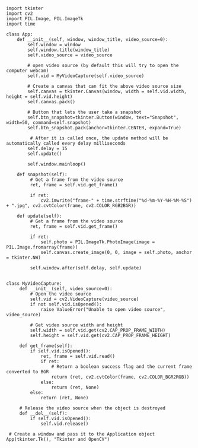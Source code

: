

<pre><code>
import tkinter
import cv2
import PIL.Image, PIL.ImageTk
import time

class App:
    def __init__(self, window, window_title, video_source=0):
        self.window = window
        self.window.title(window_title)
        self.video_source = video_source

        # open video source (by default this will try to open the computer webcam)
        self.vid = MyVideoCapture(self.video_source)

        # Create a canvas that can fit the above video source size
        self.canvas = tkinter.Canvas(window, width = self.vid.width, height = self.vid.height)
        self.canvas.pack()

        # Button that lets the user take a snapshot
        self.btn_snapshot=tkinter.Button(window, text="Snapshot", width=50, command=self.snapshot)
        self.btn_snapshot.pack(anchor=tkinter.CENTER, expand=True)

         # After it is called once, the update method will be automatically called every delay milliseconds
        self.delay = 15
        self.update()

        self.window.mainloop()

    def snapshot(self):
         # Get a frame from the video source
         ret, frame = self.vid.get_frame()

         if ret:
             cv2.imwrite("frame-" + time.strftime("%d-%m-%Y-%H-%M-%S") + ".jpg", cv2.cvtColor(frame, cv2.COLOR_RGB2BGR))

    def update(self):
         # Get a frame from the video source
         ret, frame = self.vid.get_frame()

         if ret:
             self.photo = PIL.ImageTk.PhotoImage(image = PIL.Image.fromarray(frame))
             self.canvas.create_image(0, 0, image = self.photo, anchor = tkinter.NW)

         self.window.after(self.delay, self.update)


class MyVideoCapture:
     def __init__(self, video_source=0):
         # Open the video source
         self.vid = cv2.VideoCapture(video_source)
         if not self.vid.isOpened():
             raise ValueError("Unable to open video source", video_source)

         # Get video source width and height
         self.width = self.vid.get(cv2.CAP_PROP_FRAME_WIDTH)
         self.height = self.vid.get(cv2.CAP_PROP_FRAME_HEIGHT)

     def get_frame(self):
         if self.vid.isOpened():
             ret, frame = self.vid.read()
             if ret:
                 # Return a boolean success flag and the current frame converted to BGR
                 return (ret, cv2.cvtColor(frame, cv2.COLOR_BGR2RGB))
             else:
                 return (ret, None)
         else:
             return (ret, None)

     # Release the video source when the object is destroyed
     def __del__(self):
         if self.vid.isOpened():
             self.vid.release()

 # Create a window and pass it to the Application object
App(tkinter.Tk(), "Tkinter and OpenCV")




</code></pre>
